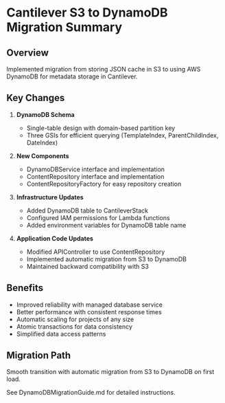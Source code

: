 # Cantilever S3 to DynamoDB Migration Summary

## Overview
Implemented migration from storing JSON cache in S3 to using AWS DynamoDB for metadata storage in Cantilever.

## Key Changes

1. **DynamoDB Schema**
   - Single-table design with domain-based partition key
   - Three GSIs for efficient querying (TemplateIndex, ParentChildIndex, DateIndex)

2. **New Components**
   - DynamoDBService interface and implementation
   - ContentRepository interface and implementation
   - ContentRepositoryFactory for easy repository creation

3. **Infrastructure Updates**
   - Added DynamoDB table to CantileverStack
   - Configured IAM permissions for Lambda functions
   - Added environment variables for DynamoDB table name

4. **Application Code Updates**
   - Modified APIController to use ContentRepository
   - Implemented automatic migration from S3 to DynamoDB
   - Maintained backward compatibility with S3

## Benefits
- Improved reliability with managed database service
- Better performance with consistent response times
- Automatic scaling for projects of any size
- Atomic transactions for data consistency
- Simplified data access patterns

## Migration Path
Smooth transition with automatic migration from S3 to DynamoDB on first load.

See DynamoDBMigrationGuide.md for detailed instructions.